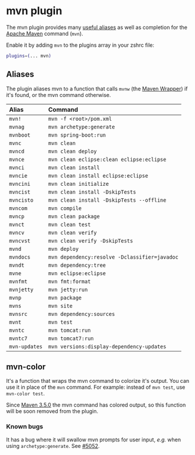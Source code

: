 # mvn plugin

The mvn plugin provides many [useful aliases](#aliases) as well as completion for
the [Apache Maven](https://maven.apache.org/) command (`mvn`).

Enable it by adding `mvn` to the plugins array in your zshrc file:
```zsh
plugins=(... mvn)
```

## Aliases

The plugin aliases mvn to a function that calls `mvnw` (the [Maven Wrapper](https://github.com/takari/maven-wrapper))
if it's found, or the mvn command otherwise.

| Alias                | Command                                         |
|:---------------------|:------------------------------------------------|
| `mvn!`               | `mvn -f <root>/pom.xml`                         |
| `mvnag`              | `mvn archetype:generate`                        |
| `mvnboot`            | `mvn spring-boot:run`                           |
| `mvnc`               | `mvn clean`                                     |
| `mvncd`              | `mvn clean deploy`                              |
| `mvnce`              | `mvn clean eclipse:clean eclipse:eclipse`       |
| `mvnci`              | `mvn clean install`                             |
| `mvncie`             | `mvn clean install eclipse:eclipse`             |
| `mvncini`            | `mvn clean initialize`                          |
| `mvncist`            | `mvn clean install -DskipTests`                 |
| `mvncisto`           | `mvn clean install -DskipTests --offline`       |
| `mvncom`             | `mvn compile`                                   |
| `mvncp`              | `mvn clean package`                             |
| `mvnct`              | `mvn clean test`                                |
| `mvncv`              | `mvn clean verify`                              |
| `mvncvst`            | `mvn clean verify -DskipTests`                  |
| `mvnd`               | `mvn deploy`                                    |
| `mvndocs`            | `mvn dependency:resolve -Dclassifier=javadoc`   |
| `mvndt`              | `mvn dependency:tree`                           |
| `mvne`               | `mvn eclipse:eclipse`                           |
| `mvnfmt`             | `mvn fmt:format`                                |
| `mvnjetty`           | `mvn jetty:run`                                 |
| `mvnp`               | `mvn package`                                   |
| `mvns`               | `mvn site`                                      |
| `mvnsrc`             | `mvn dependency:sources`                        |
| `mvnt`               | `mvn test`                                      |
| `mvntc`              | `mvn tomcat:run`                                |
| `mvntc7`             | `mvn tomcat7:run`                               |
| `mvn-updates`        | `mvn versions:display-dependency-updates`       |

## mvn-color

It's a function that wraps the mvn command to colorize it's output. You can use it in place
of the `mvn` command. For example: instead of `mvn test`, use `mvn-color test`.

Since [Maven 3.5.0](https://maven.apache.org/docs/3.5.0/release-notes.html) the mvn command
has colored output, so this function will be soon removed from the plugin.

### Known bugs

It has a bug where it will swallow mvn prompts for user input, _e.g._ when using
`archetype:generate`. See [#5052](https://github.com/ohmyzsh/ohmyzsh/issues/5052).
